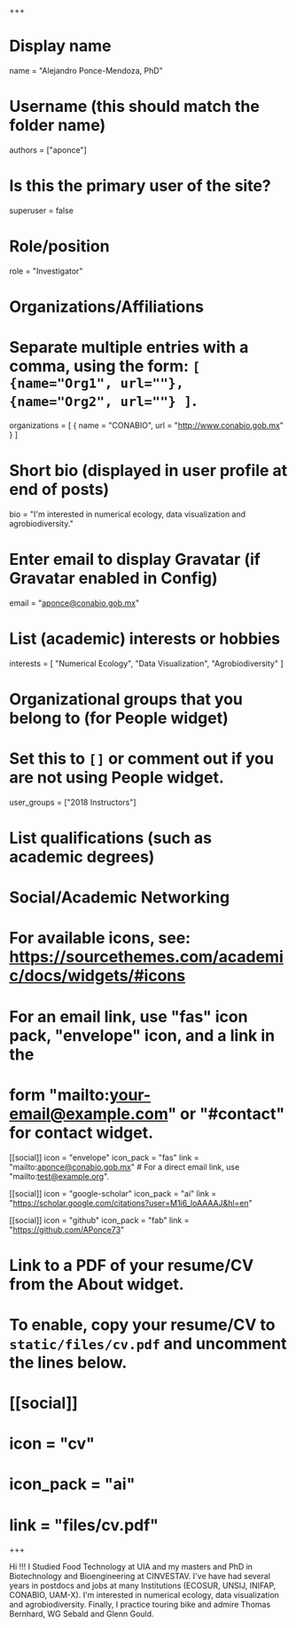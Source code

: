 +++
# Display name
name = "Alejandro Ponce-Mendoza, PhD"

# Username (this should match the folder name)
authors = ["aponce"]

# Is this the primary user of the site?
superuser = false

# Role/position
role = "Investigator"

# Organizations/Affiliations
#   Separate multiple entries with a comma, using the form: `[ {name="Org1", url=""}, {name="Org2", url=""} ]`.
organizations = [ { name = "CONABIO", url = "http://www.conabio.gob.mx" } ]

# Short bio (displayed in user profile at end of posts)
bio = "I'm interested in numerical ecology, data visualization and agrobiodiversity."

# Enter email to display Gravatar (if Gravatar enabled in Config)
email = "aponce@conabio.gob.mx"

# List (academic) interests or hobbies
interests = [
  "Numerical Ecology",
  "Data Visualization",
  "Agrobiodiversity"
]

# Organizational groups that you belong to (for People widget)
#   Set this to `[]` or comment out if you are not using People widget.
user_groups = ["2018 Instructors"]

# List qualifications (such as academic degrees)

# Social/Academic Networking
# For available icons, see: https://sourcethemes.com/academic/docs/widgets/#icons
#   For an email link, use "fas" icon pack, "envelope" icon, and a link in the
#   form "mailto:your-email@example.com" or "#contact" for contact widget.

[[social]]
  icon = "envelope"
  icon_pack = "fas"
  link = "mailto:aponce@conabio.gob.mx"  # For a direct email link, use "mailto:test@example.org".

[[social]]
  icon = "google-scholar"
  icon_pack = "ai"
  link = "https://scholar.google.com/citations?user=M1i6_loAAAAJ&hl=en"

[[social]]
  icon = "github"
  icon_pack = "fab"
  link = "https://github.com/APonce73"

# Link to a PDF of your resume/CV from the About widget.
# To enable, copy your resume/CV to `static/files/cv.pdf` and uncomment the lines below.
# [[social]]
#   icon = "cv"
#   icon_pack = "ai"
#   link = "files/cv.pdf"

+++

Hi !!! I Studied Food Technology at UIA and my masters and PhD in Biotechnology and Bioengineering at CINVESTAV. I've have had several years in postdocs and jobs at many Institutions (ECOSUR, UNSIJ, INIFAP, CONABIO, UAM-X). I'm interested in numerical ecology, data visualization and agrobiodiversity. Finally, I practice touring bike and admire Thomas Bernhard, WG Sebald and Glenn Gould.
